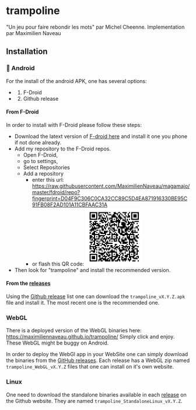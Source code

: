 # trampoline

"Un jeu pour faire rebondir les mots" par Michel Cheenne.
Implementation par Maximilien Naveau

## Installation

### :robot: Android

For the install of the android APK, one has several options:
- 1. F-Droid
- 2. Github release

#### From F-Droid

In order to install with F-Droid please follow these steps:
- Download the latext version of [F-droid here](https://f-droid.org/fr/) and install it one you phone if not done already.
- Add my repository to the F-Droid repos.
    - Open F-Droid,
    - go to settings,
    - Select Repositories
    - Add a repository
        - enter this url: https://raw.githubusercontent.com/MaximilienNaveau/magamajo/master/fdroid/repo?fingerprint=D04F9C306C0CA32CC89C5D4EA871916330BE95C91FB08F2AD101A11CBFAAC31A
        - or flash this QR code:
          ![QR Code](doc/icons/qrcode.png)
- Then look for "trampoline" and install the recommended version.

#### From the [releases](https://github.com/MaximilienNaveau/trampoline/releases)

Using the [Github release](https://github.com/MaximilienNaveau/trampoline/releases) list one can download the `trampoline_vX.Y.Z.apk` file and install it.
The most recent one is the recommended one.

### WebGL

There is a deployed version of the WebGL binaries here:
https://maximiliennaveau.github.io/trampoline/
Simply click and enjoy. These WebGL might be buggy on Android.

In order to deploy the WebGl app in your WebSite one can simply download the binaries from the [GitHub releases](https://github.com/MaximilienNaveau/trampoline/releases).
Each release has a WebGL zip named `trampoline_WebGL_vX.Y.Z` files that one can install on it's own website.

### Linux

One need to download the standalone binaries available in each [release](https://github.com/MaximilienNaveau/trampoline/releases) on the Github website.
They are named `trampoline_StandaloneLinux_vX.Y.Z`.
